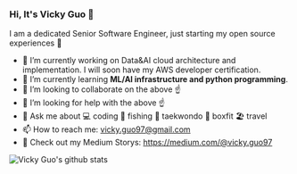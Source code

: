 ### Hi, It's Vicky Guo 👋


I am a dedicated Senior Software Engineer, just starting my open source experiences :beer:

- 🔭 I’m currently working on Data&AI cloud architecture and implementation. I will soon have my AWS developer certification.
- 🌱 I’m currently learning **ML/AI infrastructure and python programming**.
- 👯 I’m looking to collaborate on the above :point_up:
- 🤔 I’m looking for help with the above :point_up:
- 💬 Ask me about :computer:  coding  :fishing_pole_and_fish: fishing :martial_arts_uniform: taekwondo :boxing_glove: boxfit  :beach_umbrella: travel 
- 📫 How to reach me: vicky.guo97@gmail.com
- 📖 Check out my Medium Storys: https://medium.com/@vicky.guo97

![Vicky Guo's github stats](https://github-readme-stats.vercel.app/api?username=VickyGuo0907&show_icons=true&theme=algolia)
